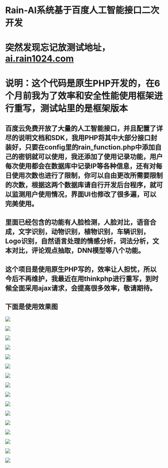 # Rain-AI系统基于百度人工智能接口二次开发
# 突然发现忘记放测试地址，[ai.rain1024.com](http://ai.rain1024.com)
# 说明：这个代码是原生PHP开发的，在6个月前我为了效率和安全性能使用框架进行重写，测试站里的是框架版本
## 百度云免费开放了大量的人工智能接口，并且配置了详尽的说明文档和SDK，我用PHP将其中大部分接口封装好，只要在config里的rain_function.php中添加自己的密钥就可以使用，我还添加了使用记录功能，用户每次使用都会在数据库中记录IP等各种信息，还有对每日使用次数也进行了限制，你可以自由更改所需要限制的次数，根据这两个数据库请自行开发后台程序，就可以监测用户使用情况，界面UI也修改了很多遍，可以完美使用。
## 里面已经包含的功能有人脸检测，人脸对比，语音合成，文字识别，动物识别，植物识别，车辆识别，Logo识别，自然语言处理的情感分析，词法分析，文本对比，评论观点抽取，DNN模型等八个功能。
## 这个项目是使用原生PHP写的，效率让人担忧，所以今后不再维护，我最近在用thinkphp进行重写，到时候全面采用ajax请求，会提高很多效率，敬请期待。
## 下面是使用效果图

![](http://cos.rain1024.com/blog/php/php45.jpg)

![](http://cos.rain1024.com/blog/php/php46.jpg)

![](http://cos.rain1024.com/blog/php/php47.jpg)

![](http://cos.rain1024.com/blog/php/php48.jpg)

![](http://cos.rain1024.com/blog/php/php49.jpg)

![](http://cos.rain1024.com/blog/php/php50.jpg)

![](http://cos.rain1024.com/blog/php/php51.jpg)

![](http://cos.rain1024.com/blog/php/php52.jpg)

![](http://cos.rain1024.com/blog/php/php53.jpg)

![](http://cos.rain1024.com/blog/php/php54.jpg)

![](http://cos.rain1024.com/blog/php/php55.jpg)

![](http://cos.rain1024.com/blog/php/php56.jpg)

![](http://cos.rain1024.com/blog/php/php57.jpg)

![](http://cos.rain1024.com/blog/php/php58.jpg)

![](http://cos.rain1024.com/blog/php/php59.jpg)

![](http://cos.rain1024.com/blog/php/php60.jpg)
